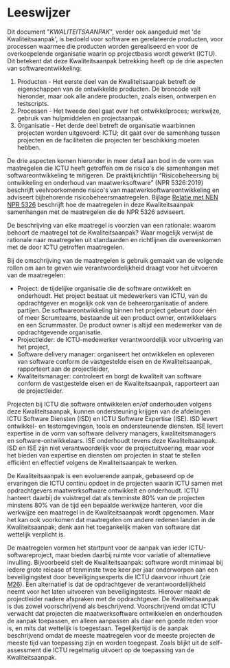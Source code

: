 # Leeswijzer

Dit document "$KWALITEITSAANPAK$", verder ook aangeduid met 'de Kwaliteitsaanpak', is bedoeld voor software en gerelateerde producten, voor processen waarmee die producten worden gerealiseerd en voor de overkoepelende organisatie waarin op projectbasis wordt gewerkt (ICTU). Dit betekent dat deze Kwaliteitsaanpak betrekking heeft op de drie aspecten van softwareontwikkeling:

<!-- begin: slide -->
1. Producten - Het eerste deel van de Kwaliteitsaanpak betreft de eigenschappen van de ontwikkelde producten. De broncode valt hieronder, maar ook alle andere producten, zoals eisen, ontwerpen en testscripts.
2. Processen - Het tweede deel gaat over het ontwikkelproces; werkwijze, gebruik van hulpmiddelen en projectaanpak.
3. Organisatie - Het derde deel betreft de organisatie waarbinnen projecten worden uitgevoerd: ICTU; dit gaat over de samenhang tussen projecten en de faciliteiten die projecten ter beschikking moeten hebben.
<!-- end: slide -->

De drie aspecten komen hieronder in meer detail aan bod in de vorm van maatregelen die ICTU heeft getroffen om de risico's die samenhangen met softwareontwikkeling te mitigeren. De praktijkrichtlijn “Risicobeheersing bij ontwikkeling en onderhoud van maatwerksoftware” (NPR 5326:2019) beschrijft veelvoorkomende risico's van maatwerksoftwareontwikkeling en adviseert bijbehorende risicobeheersmaatregelen. Bijlage [Relatie met NEN NPR 5326](#relatie-met-nen-npr-5326) beschrijft hoe de maatregelen in deze Kwaliteitsaanpak samenhangen met de maatregelen die de NPR 5326 adviseert.

De beschrijving van elke maatregel is voorzien van een rationale: waarom behoort de maatregel tot de Kwaliteitsaanpak? Waar mogelijk verwijst de rationale naar maatregelen uit standaarden en richtlijnen die overeenkomen met de door ICTU getroffen maatregelen.

Bij de omschrijving van de maatregelen is gebruik gemaakt van de volgende rollen om aan te geven wie verantwoordelijkheid draagt voor het uitvoeren van de maatregelen:

* Project: de tijdelijke organisatie die de software ontwikkelt en onderhoudt. Het project bestaat uit medewerkers van ICTU, van de opdrachtgever en mogelijk ook van de beheerorganisatie of andere partijen. De softwareontwikkeling binnen het project gebeurt door één of meer Scrumteams, bestaande uit een product owner, ontwikkelaars en een Scrummaster. De product owner is altijd een medewerker van de opdrachtgevende organisatie.
* Projectleider: de ICTU-medewerker verantwoordelijk voor uitvoering van het project,
* Software delivery manager: organiseert het ontwikkelen en opleveren van software conform de vastgestelde eisen en de Kwaliteitsaanpak, rapporteert aan de projectleider,
* Kwaliteitsmanager: controleert en borgt de kwaliteit van software conform de vastgestelde eisen en de Kwaliteitsaanpak, rapporteert aan de projectleider.

Projecten bij ICTU die software ontwikkelen en/of onderhouden volgens deze Kwaliteitsaanpak, kunnen ondersteuning krijgen van de afdelingen ICTU Software Diensten (ISD) en ICTU Software Expertise (ISE). ISD levert ontwikkel- en testomgevingen, tools en ondersteunende diensten. ISE levert expertise in de vorm van software delivery managers, kwaliteitsmanagers en software-ontwikkelaars. ISE onderhoudt tevens deze Kwaliteitsaanpak. ISD en ISE zijn niet verantwoordelijk voor de projectuitvoering, maar voor het bieden van expertise en diensten om projecten in staat te stellen efficiënt en effectief volgens de Kwaliteitsaanpak te werken.

De Kwaliteitsaanpak is een evoluerende aanpak, gebaseerd op de ervaringen die ICTU continu opdoet in de projecten waarin ICTU samen met opdrachtgevers maatwerksoftware ontwikkelt en onderhoudt. ICTU hanteert daarbij de vuistregel dat als tenminste 80% van de projecten minstens 80% van de tijd een bepaalde werkwijze hanteren, voor die werkwijze een maatregel in de Kwaliteitsaanpak wordt opgenomen. Maar het kan ook voorkomen dat maatregelen om andere redenen landen in de Kwaliteitsaanpak; denk aan het toegankelijk maken van software dat wettelijk verplicht is.

De maatregelen vormen het startpunt voor de aanpak van ieder ICTU-softwareproject, maar bieden daarbij ruimte voor variatie of alternatieve invulling. Bijvoorbeeld stelt de Kwaliteitsaanpak: software wordt minimaal bij iedere grote release of tenminste twee keer per jaar onderworpen aan een beveiligingstest door beveiligingsexperts die ICTU daarvoor inhuurt (zie [$M26$](#m26)). Een alternatief is dat de opdrachtgever de verantwoordelijkheid neemt voor het laten uitvoeren van beveiligingstests. Hierover maakt de projectleider nadere afspraken met de opdrachtgever. De Kwaliteitsaanpak is dus zowel voorschrijvend als beschrijvend. Voorschrijvend omdat ICTU verwacht dat projecten die maatwerksoftware ontwikkelen en onderhouden de aanpak toepassen, en alleen aanpassen als daar een goede reden voor is, en mits dat wettelijk is toegestaan. Tegelijkertijd is de aanpak beschrijvend omdat de meeste maatregelen voor de meeste projecten de meeste tijd van toepassing zijn en worden toegepast. Zoals blijkt uit de self-assessment die ICTU regelmatig uitvoert op de toepassing van de Kwaliteitsaanpak.
